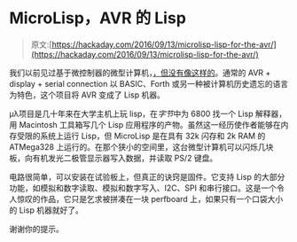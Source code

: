 # MicroLisp，AVR 的 Lisp

> 原文:[https://hackaday.com/2016/09/13/microlisp-lisp-for-the-avr/](https://hackaday.com/2016/09/13/microlisp-lisp-for-the-avr/)

我们以前见过基于微控制器的微型计算机，[，但没有像这样的](http://www.technoblogy.com/show?1GX1)。通常的 AVR + display + serial connection 以 BASIC、Forth 或另一种被计算机历史遗忘的语言为特色，这个项目将 AVR 变成了 Lisp 机器。

μλ项目是几十年来在大学主机上玩 lisp，在*字节*中为 6800 找一个 Lisp 解释器，用 Macintosh 工具箱写几个 Lisp 应用程序的产物。虽然这一经历使作者能够在内存受限的系统上运行 Lisp，但 MicroLisp 是在具有 32k 闪存和 2k RAM 的 ATMega328 上运行的。在那个狭小的空间里，这台微型计算机可以闪烁几块板，向有机发光二极管显示器写入数据，并读取 PS/2 键盘。

电路很简单，可以安装在试验板上，但真正的诀窍是固件。它支持 Lisp 的大部分功能，如模拟和数字读取、模拟和数字写入、I2C、SPI 和串行接口。这是一个令人惊叹的作品，它只是乞求被拼凑在一块 perfboard 上，如果只有一个口袋大小的 Lisp 机器就好了。

谢谢你的提示。